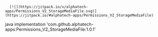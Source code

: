  	  [![](https://jitpack.io/v/alphatech-apps/Permissions_V2_StorageMediaFile.svg)](https://jitpack.io/#alphatech-apps/Permissions_V2_StorageMediaFile)
 
 java
      implementation 'com.github.alphatech-apps:Permissions_V2_StorageMediaFile:1.0.1'
